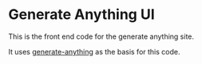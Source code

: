 # Generate Anything UI

This is the front end code for the generate anything site.

It uses [generate-anything](https://github.com/TWSiO/generate-anything) as the basis for this code.
